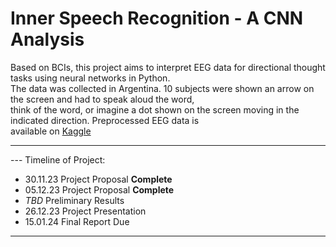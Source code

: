 # Inner Speech Recognition - A CNN Analysis

Based on BCIs, this project aims to interpret EEG data for directional thought tasks using neural networks in Python.  
The data was collected in Argentina. 10 subjects were shown an arrow on the screen and had to speak aloud the word,  
think of the word, or imagine a dot shown on the screen moving in the indicated direction. Preprocessed EEG data is  
available on [Kaggle](https://www.kaggle.com/datasets/truthisneverlinear/inner-speech-recognition)

---

--- Timeline of Project:

- 30.11.23 Project Proposal **Complete**  
- 05.12.23 Project Proposal **Complete**  
- *TBD* Preliminary Results  
- 26.12.23 Project Presentation  
- 15.01.24 Final Report Due  
---
